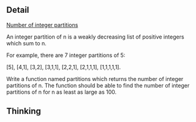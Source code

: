 ## Detail

[Number of integer partitions](https://www.codewars.com/kata/546d5028ddbcbd4b8d001254)

An integer partition of n is a weakly decreasing list of positive integers which sum to n.

For example, there are 7 integer partitions of 5:

[5], [4,1], [3,2], [3,1,1], [2,2,1], [2,1,1,1], [1,1,1,1,1].

Write a function named partitions which returns the number of integer partitions of n. The function should be able to find the number of integer partitions of n for n as least as large as 100.

## Thinking

